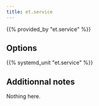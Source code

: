 ```yaml
---
title: et.service
---
```


{{% provided_by "et.service" %}}

## Options

{{% systemd_unit "et.service" %}}

## Additionnal notes

Nothing here.